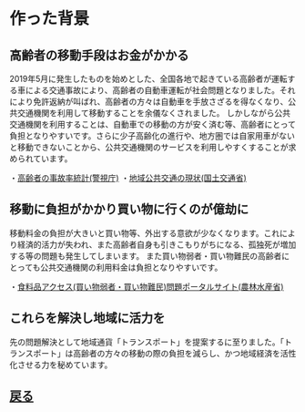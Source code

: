 # 作った背景

## 高齢者の移動手段はお金がかかる
2019年5月に発生したものを始めとした、全国各地で起きている高齢者が運転する車による交通事故により、高齢者の自動車運転が社会問題となりました。それにより免許返納が叫ばれ、高齢者の方々は自動車を手放さざるを得なくなり、公共交通機関を利用して移動することを余儀なくされました。
しかしながら公共交通機関を利用することは、自動車での移動の方が安く済む等、高齢者にとって負担となりやすいです。さらに少子高齢化の進行や、地方圏では自家用車がないと移動できないことから、公共交通機関のサービスを利用しやすくすることが求められています。

・[高齢者の事故率統計(警視庁)](https://www.keishicho.metro.tokyo.jp/kotsu/jikoboshi/koreisha/koreijiko.html)
・[地域公共交通の現状(国土交通省)](http://wwwtb.mlit.go.jp/kinki/kansai/program/02.pdf)

## 移動に負担がかかり買い物に行くのが億劫に
移動料金の負担が大きいと買い物等、外出する意欲が少なくなります。これにより経済的活力が失われ、また高齢者自身も引きこもりがちになる、孤独死が増加する等の問題も発生してしまいます。
また買い物弱者・買い物難民の高齢者にとっても公共交通機関の利用料金は負担となりやすいです。

・[食料品アクセス(買い物弱者・買い物難民)問題ポータルサイト(農林水産省)](http://wwwtb.mlit.go.jp/kinki/kansai/program/02.pdf)

## これらを解決し地域に活力を
先の問題解決として地域通貨「トランスポート」を提案するに至りました。「トランスポート」は高齢者の方々の移動の際の負担を減らし、かつ地域経済を活性化させる力を秘めています。

## [戻る](https://enpitt192019.github.io/transport-hp/)
